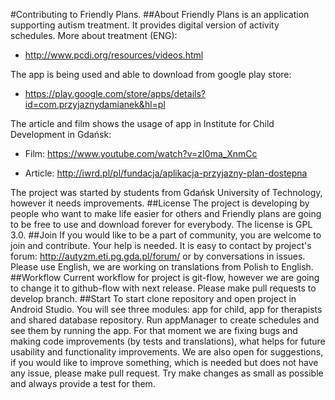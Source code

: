 #Contributing to Friendly Plans.
##About
Friendly Plans is an application supporting autism treatment.
It provides digital version of activity schedules. More about treatment (ENG):
  
- http://www.pcdi.org/resources/videos.html

The app is being used and able to download from google play store:
  
- https://play.google.com/store/apps/details?id=com.przyjaznydamianek&hl=pl

The article and film shows the usage of app in Institute for Child Development in Gdańsk:
  
- Film: https://www.youtube.com/watch?v=zI0ma_XnmCc 
    
- Article: http://iwrd.pl/pl/fundacja/aplikacja-przyjazny-plan-dostepna

The project was started by students from Gdańsk University of Technology, however it needs improvements.
##License
The project is developing by people who want to make life easier for others and Friendly plans are going to be free to use and download forever for everybody. The license is GPL 3.0.
##Join
If you would like to be a part of community, you are welcome to join and contribute. Your help is needed. It is easy to contact by project's forum: http://autyzm.eti.pg.gda.pl/forum/ or by conversations in issues. Please use English, we are working on translations from Polish to English.
##Workflow
Current workflow for project is git-flow, however we are going to change it to github-flow with next release. Please make pull requests to develop branch.
##Start
To start clone repository and open project in Android Studio. You will see three modules: app for child, app for therapists and shared database repository. Run appManager to create schedules and see them by running the app. For that moment we are fixing bugs and making code improvements (by tests and translations), what helps for future usability and functionality improvements. We are also open for suggestions, if you would like to improve something, which is needed but does not have any issue, please make pull request. Try make changes as small as possible and always provide a test for them.

